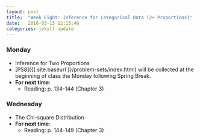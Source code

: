 ```yaml
---
layout: post
title:  "Week Eight: Inference for Categorical Data (2+ Proportions)"
date:   2016-03-13 12:15:46
categories: jekyll update
---
```


### Monday
- Inference for Two Proportions
- [PS8]({{ site.baseurl }}/problem-sets/index.html) will be collected at the beginning of class the Monday following Spring Break.
- **For next time**:
    - Reading: p. 134-144 (Chapter 3)

<!--
### Tuesday
- <a href = "{{ site.baseurl }}/assets/week-08/roadless_usa.html" target = "_blank">Lab 6: Roadless USA</a>
-->

### Wednesday
- The Chi-square Distribution
- **For next time**:
    - Reading: p. 144-149 (Chapter 3)

<!--
### Friday
- Testing for Independence in Two-Way Tables
-->